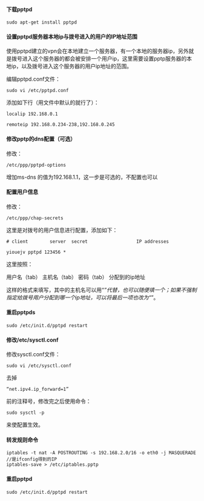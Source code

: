 #### 下载pptpd
```
sudo apt-get install pptpd
```
#### 设置pptpd服务器本地ip与拨号进入的用户的IP地址范围
使用pptpd建立的vpn会在本地建立一个服务器，有一个本地的服务器ip，另外就是拨号进入这个服务器的都会被安排一个用户ip，这里需要设置pptp服务器的本地ip，以及拨号进入这个服务器的用户ip地址的范围。

编辑pptpd.conf文件：
```
sudo vi /etc/pptpd.conf 
```
添加如下行（用文件中默认的就行了）：
```
localip 192.168.0.1

remoteip 192.168.0.234-238,192.168.0.245
```
#### 修改pptp的dns配置（可选）
修改：
```
/etc/ppp/pptpd-options
```
增加ms-dns 的值为192.168.1.1，这一步是可选的，不配置也可以
#### 配置用户信息
修改：
```
/etc/ppp/chap-secrets
```
这里是对拨号的用户信息进行配置，添加如下：
```
# client        server  secret                  IP addresses

yiouejv pptpd 123456 *
```
这里按照：

用户名（tab） 主机名（tab） 密码（tab） 分配到的ip地址

这样的格式来填写，其中的主机名可以用“*”代替，也可以随便填一个；如果不强制指定给拨号用户分配到哪一个ip地址，可以将最后一项也改为“*”。

#### 重启pptpds
```
sudo /etc/init.d/pptpd restart
```

#### 修改/etc/sysctl.conf

修改sysctl.conf文件：
```
sudo vi /etc/sysctl.conf
```
去掉
```
“net.ipv4.ip_forward=1”
```
前的注释号，修改完之后使用命令：
```
sudo sysctl -p
```
来使配置生效。

#### 转发规则命令
```
iptables -t nat -A POSTROUTING -s 192.168.2.0/16 -o eth0 -j MASQUERADE  //是ifconfig得到的IP
iptables-save > /etc/iptables.pptp
```

#### 重启pptpd
```
sudo /etc/init.d/pptpd restart  
```